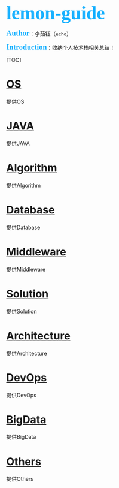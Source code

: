 <div style="color:#16b0ff;font-size:50px;font-weight: 900;text-shadow: 5px 5px 10px var(--theme-color);font-family: 'Comic Sans MS';">lemon-guide</div>

<span style="color:#16b0ff;font-size:20px;font-weight: 900;font-family: 'Comic Sans MS';">Author</span>：李茹钰（`echo`）

<span style="color:#16b0ff;font-size:20px;font-weight: 900;font-family: 'Comic Sans MS';">Introduction</span>：收纳个人技术栈相关总结！

[TOC]

# [OS](OS.md)

提供OS

# [JAVA](JAVA.md)

提供JAVA

# [Algorithm](Algorithm.md)

提供Algorithm

# [Database](Database.md)

提供Database

# [Middleware](Middleware.md)

提供Middleware

# [Solution](Solution.md)

提供Solution

# [Architecture](Architecture.md)

提供Architecture

# [DevOps](DevOps.md)

提供DevOps

# [BigData](BigData.md)

提供BigData

# [Others](Others.md)

提供Others 

